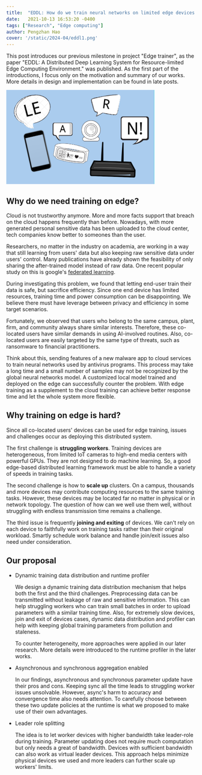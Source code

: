 ```yaml
---
title:  "EDDL: How do we train neural networks on limited edge devices - PART 1"
date:   2021-10-13 16:53:20 -0400
tags: ["Research", "Edge computing"]
author: Pengzhan Hao
cover: '/static/2024-04/eddl1.png'
---
```

This post introduces our previous milestone in project "Edge trainer", as the paper "EDDL: A Distributed Deep Learning System for Resource-limited Edge Computing Environment." was published.
As the first part of the introductions, I focus only on the motivation and summary of our works.
More details in design and implementation can be found in late posts.

<img src="/static/2021-10/edgelearn-1.png" height="250">
<!--more-->

## Why do we need training on edge?

Cloud is not trustworthy anymore. More and more facts support that breach on the cloud happens frequently than before.
Nowadays, with more generated personal sensitive data has been uploaded to the cloud center, tech companies know better to someones than the user.
  
Researchers, no matter in the industry on academia, are working in a way that still learning from users' data but also keeping raw sensitive data under users' control.
Many publications have already shown the feasibility of only sharing the after-trained model instead of raw data.
One recent popular study on this is google's [federated learning](https://ai.googleblog.com/2017/04/federated-learning-collaborative.html).
  
During investigating this problem, we found that letting end-user train their data is safe, but sacrifice efficiency.
Since one end device has limited resources, training time and power consumption can be disappointing.
We believe there must have leverage between privacy and efficiency in some target scenarios.

Fortunately, we observed that users who belong to the same campus, plant, firm, and community always share similar interests.
Therefore, these co-located users have similar demands in using AI-involved routines.
Also, co-located users are easily targeted by the same type of threats, such as ransomware to financial practitioners.

Think about this, sending features of a new malware app to cloud services to train neural networks used by antivirus programs.
This process may take a long time and a small number of samples may not be recognized by the global neural networks model.
A customized local model trained and deployed on the edge can successfully counter the problem.
With edge training as a supplement to the cloud training can achieve better response time and let the whole system more flexible.

## Why training on edge is hard?

Since all co-located users' devices can be used for edge training, issues and challenges occur as deploying this distributed system.

The first challenge is **struggling workers**.
Training devices are heterogeneous, from limited IoT cameras to high-end media centers with powerful GPUs.
They are not designed to do machine learning.
So, a good edge-based distributed learning framework must be able to handle a variety of speeds in training tasks.

The second challenge is how to **scale up** clusters.
On a campus, thousands and more devices may contribute computing resources to the same training tasks.
However, these devices may be located far no matter in physical or in network topology.
The question of how can we well use them well, without struggling with endless transmission time remains a challenge.

The third issue is frequently **joining and exiting** of devices.
We can't rely on each device to faithfully work on training tasks rather than their original workload.
Smartly schedule work balance and handle join/exit issues also need under consideration.

## Our proposal

- Dynamic training data distribution and runtime profiler

    We design a dynamic training data distribution mechanism that helps both the first and the third challenges.
    Preprocessing data can be transmitted without leakage of raw and sensitive information.
    This can help struggling workers who can train small batches in order to upload parameters with a similar training time.
    Also, for extremely slow devices, join and exit of devices cases, dynamic data distribution and profiler can help with keeping global training parameters from pollution and staleness.

    To counter heterogeneity, more approaches were applied in our later research.
    More details were introduced to the runtime profiler in the later works.

- Asynchronous and synchronous aggregation enabled

    In our findings, asynchronous and synchronous parameter update have their pros and cons.
    Keeping sync all the time leads to struggling worker issues unsolvable.
    However, async's harm to accuracy and convergence time also needs attention.
    To carefully choose between these two update policies at the runtime is what we proposed to make use of their own advantages.

- Leader role splitting

    The idea is to let worker devices with higher bandwidth take leader-role during training.
    Parameter updating does not require much computation but only needs a great of bandwidth.
    Devices with sufficient bandwidth can also work as virtual leader devices.
    This approach helps minimize physical devices we used and more leaders can further scale up workers' limits.
